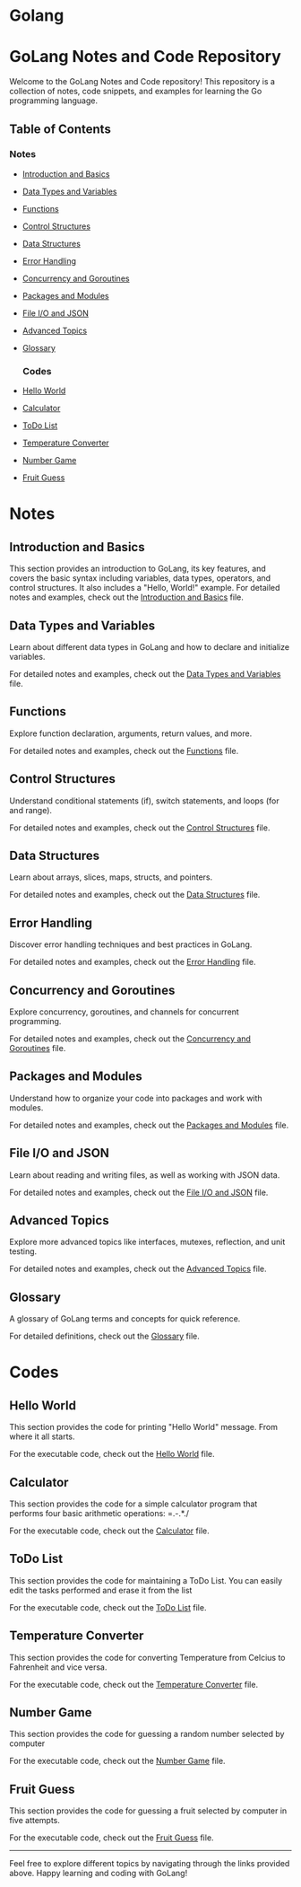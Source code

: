 # Golang
# GoLang Notes and Code Repository

Welcome to the GoLang Notes and Code repository! This repository is a collection of notes, code snippets, and examples for learning the Go programming language.

## Table of Contents
### Notes
- [Introduction and Basics](#introduction-and-basics)
- [Data Types and Variables](#data-types-and-variables)
- [Functions](#functions)
- [Control Structures](#control-structures)
- [Data Structures](#data-structures)
- [Error Handling](#error-handling)
- [Concurrency and Goroutines](#concurrency-and-goroutines)
- [Packages and Modules](#packages-and-modules)
- [File I/O and JSON](#file-io-and-json)
- [Advanced Topics](#advanced-topics)
- [Glossary](#glossary)

  ### Codes
- [Hello World](#Hello-World)
- [Calculator](#Calculator)
- [ToDo List](#ToDo-List)
- [Temperature Converter](#Temperature-converter)
- [Number Game](#Number-Game)
- [Fruit Guess](#FruitGuess)
  
# Notes
## Introduction and Basics

This section provides an introduction to GoLang, its key features, and covers the basic syntax including variables, data types, operators, and control structures. It also includes a "Hello, World!" example.
For detailed notes and examples, check out the [Introduction and Basics](Notes/Introduction_and_Basics.md) file.

## Data Types and Variables

Learn about different data types in GoLang and how to declare and initialize variables.

For detailed notes and examples, check out the [Data Types and Variables](Notes/Data_Types_and_Variables.md) file.

## Functions

Explore function declaration, arguments, return values, and more.

For detailed notes and examples, check out the [Functions](Notes/functions.md) file.

## Control Structures

Understand conditional statements (if), switch statements, and loops (for and range).

For detailed notes and examples, check out the [Control Structures](Notes/Control_Structures.md) file.

## Data Structures

Learn about arrays, slices, maps, structs, and pointers.

For detailed notes and examples, check out the [Data Structures](Notes/Data_Structures.md) file.

## Error Handling

Discover error handling techniques and best practices in GoLang.

For detailed notes and examples, check out the [Error Handling](Notes/Error_Handling.md) file.

## Concurrency and Goroutines

Explore concurrency, goroutines, and channels for concurrent programming.

For detailed notes and examples, check out the [Concurrency and Goroutines](Notes/Concurrency_and_Goroutines.md) file.

## Packages and Modules

Understand how to organize your code into packages and work with modules.

For detailed notes and examples, check out the [Packages and Modules](Notes/Packages_and_Modules.md) file.

## File I/O and JSON

Learn about reading and writing files, as well as working with JSON data.

For detailed notes and examples, check out the [File I/O and JSON](Notes/FileIO_and_JSON.md) file.

## Advanced Topics

Explore more advanced topics like interfaces, mutexes, reflection, and unit testing.

For detailed notes and examples, check out the [Advanced Topics](Notes/Advanced_Topics.md) file.


## Glossary

A glossary of GoLang terms and concepts for quick reference.

For detailed definitions, check out the [Glossary](Notes/Glossary.md) file.

# Codes
## Hello World

This section provides the code for printing "Hello World" message. From where it all starts.

For the executable code, check out the [Hello World](Codes/Hello_World.go) file.

## Calculator

This section provides the code for a simple calculator program that performs four basic arithmetic operations: =.-.*./

For the executable code, check out the [Calculator](Codes/Calculator.go) file.

## ToDo List

This section provides the code for maintaining a ToDo List. You can easily edit the tasks performed and erase it from the list

For the executable code, check out the [ToDo List](Codes/ToDo_List.go) file.

## Temperature Converter

This section provides the code for converting Temperature from Celcius to Fahrenheit and vice versa.

For the executable code, check out the [Temperature Converter](Codes/Temperature_Converter.go) file.

## Number Game

This section provides the code for guessing a random number selected by computer

For the executable code, check out the [Number Game](Codes/Number_Game.go) file.

## Fruit Guess

This section provides the code for guessing a fruit selected by computer in five attempts.

For the executable code, check out the [Fruit Guess](Codes/FruitGuess.go) file.


---

Feel free to explore different topics by navigating through the links provided above. Happy learning and coding with GoLang!
